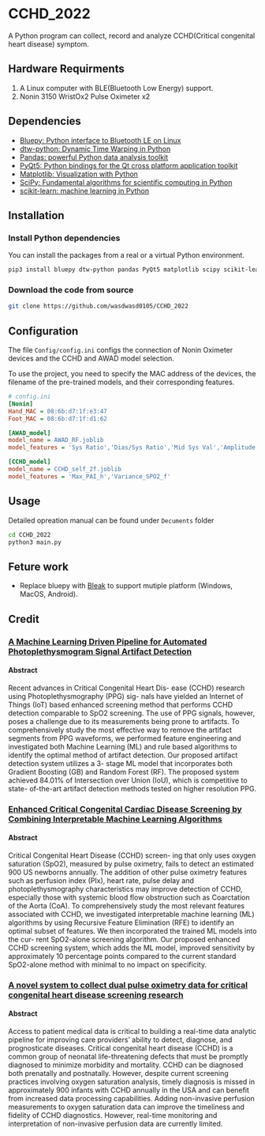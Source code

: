 # CCHD_2022
A Python program can collect, record and analyze CCHD(Critical congenital heart disease) symptom. 

## Hardware Requirments
1. A Linux computer with BLE(Bluetooth Low Energy) support.
2. Nonin 3150 WristOx2 Pulse Oximeter x2

## Dependencies 
- [Bluepy: Python interface to Bluetooth LE on Linux](https://github.com/IanHarvey/bluepy)
- [dtw-python: Dynamic Time Warping in Python](https://dynamictimewarping.github.io/python/)
- [Pandas: powerful Python data analysis toolkit](https://pandas.pydata.org/)
- [PyQt5: Python bindings for the Qt cross platform application toolkit](https://pypi.org/project/PyQt5/)
- [Matplotlib: Visualization with Python](https://matplotlib.org/)
- [SciPy: Fundamental algorithms for scientific computing in Python](https://scipy.org/)
- [scikit-learn: machine learning in Python](https://scikit-learn.org/)

## Installation
### Install Python dependencies
You can install the packages from a real or a virtual Python environment.

```bash
pip3 install bluepy dtw-python pandas PyQt5 matplotlib scipy scikit-learn
```

### Download the code from source
```bash
git clone https://github.com/wasdwasd0105/CCHD_2022
```

## Configuration
The file `Config/config.ini` configs the connection of Nonin Oximeter devices and the CCHD and AWAD model selection. 

To use the project, you need to specify the MAC address of the devices, the filename of the pre-trained models, and their corresponding features. 

```ini
# config.ini
[Nonin]
Hand_MAC = 08:6b:d7:1f:e3:47
Foot_MAC = 08:6b:d7:1f:d1:62

[AWAD_model]
model_name = AWAD_RF.joblib
model_features = 'Sys Ratio','Dias/Sys Ratio','Mid Sys Val','Amplitude'

[CCHD_model]
model_name = CCHD_self_2f.joblib
model_features = 'Max_PAI_h','Variance_SPO2_f'
```

## Usage
Detailed opreation manual can be found under `Decuments` folder 
```bash
cd CCHD_2022
python3 main.py
```


## Feture work
- Replace bluepy with [Bleak](https://github.com/hbldh/bleak) to support mutiple platform (Windows, MacOS, Android).  

## Credit

### [A Machine Learning Driven Pipeline for Automated Photoplethysmogram Signal Artifact Detection](https://ieeexplore.ieee.org/document/9697930)
#### Abstract
Recent advances in Critical Congenital Heart Dis-
ease (CCHD) research using Photoplethysmography (PPG) sig-
nals have yielded an Internet of Things (IoT) based enhanced
screening method that performs CCHD detection comparable
to SpO2 screening. The use of PPG signals, however, poses a
challenge due to its measurements being prone to artifacts. To
comprehensively study the most effective way to remove the
artifact segments from PPG waveforms, we performed feature
engineering and investigated both Machine Learning (ML) and
rule based algorithms to identify the optimal method of artifact
detection. Our proposed artifact detection system utilizes a 3-
stage ML model that incorporates both Gradient Boosting (GB)
and Random Forest (RF). The proposed system achieved 84.01%
of Intersection over Union (IoU), which is competitive to state-
of-the-art artifact detection methods tested on higher resolution
PPG.


### [Enhanced Critical Congenital Cardiac Disease Screening by Combining Interpretable Machine Learning Algorithms](https://ieeexplore.ieee.org/document/9630111)
#### Abstract
Critical Congenital Heart Disease (CCHD) screen-
ing that only uses oxygen saturation (SpO2), measured by pulse
oximetry, fails to detect an estimated 900 US newborns annually.
The addition of other pulse oximetry features such as perfusion
index (PIx), heart rate, pulse delay and photoplethysmography
characteristics may improve detection of CCHD, especially
those with systemic blood flow obstruction such as Coarctation
of the Aorta (CoA). To comprehensively study the most relevant
features associated with CCHD, we investigated interpretable
machine learning (ML) algorithms by using Recursive Feature
Elimination (RFE) to identify an optimal subset of features.
We then incorporated the trained ML models into the cur-
rent SpO2-alone screening algorithm. Our proposed enhanced
CCHD screening system, which adds the ML model, improved
sensitivity by approximately 10 percentage points compared to
the current standard SpO2-alone method with minimal to no
impact on specificity.

### [A novel system to collect dual pulse oximetry data for critical congenital heart disease screening research](https://www.cambridge.org/core/journals/journal-of-clinical-and-translational-science/article/novel-system-to-collect-dual-pulse-oximetry-data-for-critical-congenital-heart-disease-screening-research/6AAA3E41E270A41ED3417FBCB8123B41)
#### Abstract
Access to patient medical data is critical to building a real-time data analytic pipeline for improving care providers’ ability to detect, diagnose, and prognosticate diseases. Critical congenital heart disease (CCHD) is a common group of neonatal life-threatening defects that must be promptly diagnosed to minimize morbidity and mortality. CCHD can be diagnosed both prenatally and postnatally. However, despite current screening practices involving oxygen saturation analysis, timely diagnosis is missed in approximately 900 infants with CCHD annually in the USA and can benefit from increased data processing capabilities. Adding non-invasive perfusion measurements to oxygen saturation data can improve the timeliness and fidelity of CCHD diagnostics. However, real-time monitoring and interpretation of non-invasive perfusion data are currently limited.
